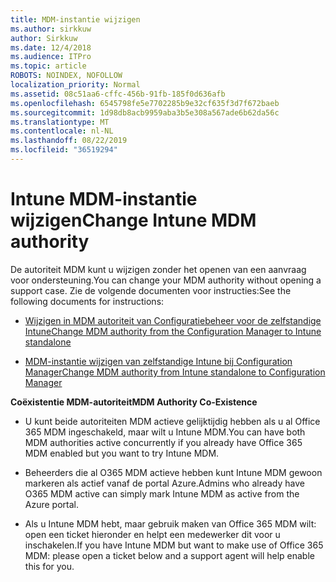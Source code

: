 ```yaml
---
title: MDM-instantie wijzigen
ms.author: sirkkuw
author: Sirkkuw
ms.date: 12/4/2018
ms.audience: ITPro
ms.topic: article
ROBOTS: NOINDEX, NOFOLLOW
localization_priority: Normal
ms.assetid: 08c51aa6-cffc-456b-91fb-185f0d636afb
ms.openlocfilehash: 6545798fe5e7702285b9e32cf635f3d7f672baeb
ms.sourcegitcommit: 1d98db8acb9959aba3b5e308a567ade6b62da56c
ms.translationtype: MT
ms.contentlocale: nl-NL
ms.lasthandoff: 08/22/2019
ms.locfileid: "36519294"
---
```

# <a name="change-intune-mdm-authority"></a><span data-ttu-id="f062a-102">Intune MDM-instantie wijzigen</span><span class="sxs-lookup"><span data-stu-id="f062a-102">Change Intune MDM authority</span></span>

<span data-ttu-id="f062a-103">De autoriteit MDM kunt u wijzigen zonder het openen van een aanvraag voor ondersteuning.</span><span class="sxs-lookup"><span data-stu-id="f062a-103">You can change your MDM authority without opening a support case.</span></span> <span data-ttu-id="f062a-104">Zie de volgende documenten voor instructies:</span><span class="sxs-lookup"><span data-stu-id="f062a-104">See the following documents for instructions:</span></span>
  
- [<span data-ttu-id="f062a-105">Wijzigen in MDM autoriteit van Configuratiebeheer voor de zelfstandige Intune</span><span class="sxs-lookup"><span data-stu-id="f062a-105">Change MDM authority from the Configuration Manager to Intune standalone</span></span>](https://docs.microsoft.com/sccm/mdm/deploy-use/migrate-change-mdm-authority)
    
- [<span data-ttu-id="f062a-106">MDM-instantie wijzigen van zelfstandige Intune bij Configuration Manager</span><span class="sxs-lookup"><span data-stu-id="f062a-106">Change MDM authority from Intune standalone to Configuration Manager</span></span>](https://docs.microsoft.com/sccm/mdm/deploy-use/change-mdm-authority)
    
 <span data-ttu-id="f062a-107">**Coëxistentie MDM-autoriteit**</span><span class="sxs-lookup"><span data-stu-id="f062a-107">**MDM Authority Co-Existence**</span></span>
  
- <span data-ttu-id="f062a-108">U kunt beide autoriteiten MDM actieve gelijktijdig hebben als u al Office 365 MDM ingeschakeld, maar wilt u Intune MDM.</span><span class="sxs-lookup"><span data-stu-id="f062a-108">You can have both MDM authorities active concurrently if you already have Office 365 MDM enabled but you want to try Intune MDM.</span></span>
    
- <span data-ttu-id="f062a-109">Beheerders die al O365 MDM actieve hebben kunt Intune MDM gewoon markeren als actief vanaf de portal Azure.</span><span class="sxs-lookup"><span data-stu-id="f062a-109">Admins who already have O365 MDM active can simply mark Intune MDM as active from the Azure portal.</span></span>
    
- <span data-ttu-id="f062a-110">Als u Intune MDM hebt, maar gebruik maken van Office 365 MDM wilt: open een ticket hieronder en helpt een medewerker dit voor u inschakelen.</span><span class="sxs-lookup"><span data-stu-id="f062a-110">If you have Intune MDM but want to make use of Office 365 MDM: please open a ticket below and a support agent will help enable this for you.</span></span>
    

